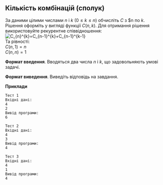 ## Кількість комбінацій (сполук)
За даними цілими числами $n$ і $k$ ($0≤k≤n$) обчисліть $C$ з $n по $k$. 
Рішення оформіть у вигляді функції $C(n, k)$.
Для отримання рішення використовуйте рекурентне співвідношення:  
<img src="https://latex.codecogs.com/png.image?\dpi{110}C_{n}^{k}=C_{n-1}^{k}&plus;C_{n-1}^{k-1}" title="C_{n}^{k}=C_{n-1}^{k}+C_{n-1}^{k-1}" />  
Та рівності:  
$С(n, 1)=n$  
$C(n, n)=1$

**Формат введення**. Вводяться два числа $n$ і $k$, що задовольняють умові задачі.

**Формат виведення**. Виведіть відповідь на завдання.

**Приклади**
```
Тест 1
Вхідні дані:
4
2
Вивід програми:
6

Тест 2
Вхідні дані:
4
3
Вивід програми:
4

Тест 3
Вхідні дані:
4
1
Вивід програми:
4
```

